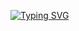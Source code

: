 
[![Typing SVG](https://readme-typing-svg.demolab.com?font=Fira+Code&pause=1000&color=22F7F1&center=true&vCenter=true&width=435&lines=computer+science+student;passionate+about+programming+%3C3)](https://git.io/typing-svg)
